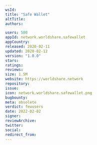 ```yaml
---
wsId: 
title: "Safe Wallet"
altTitle: 
authors:

users: 500
appId: network.worldshare.safewallet
appCountry: 
released: 2020-02-11
updated: 2020-02-12
version: "1.0.0"
stars: 
ratings: 
reviews: 
size: 1.5M
website: https://worldshare.network
repository: 
issue: 
icon: network.worldshare.safewallet.png
bugbounty: 
meta: obsolete
verdict: fewusers
date: 2022-02-02
signer: 
reviewArchive:
twitter: 
social:
redirect_from:
---
```


